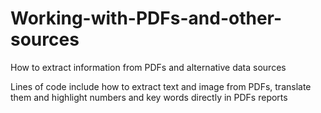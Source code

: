 # Working-with-PDFs-and-other-sources
How to extract information from PDFs and alternative data sources

Lines of code include how to extract text and image from PDFs, translate them and highlight numbers and key words directly in PDFs reports
